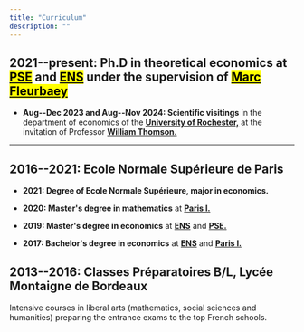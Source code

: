 ```yaml
---
title: "Curriculum"
description: ""
---
```


## 2021--present: Ph.D in theoretical economics at [<mark class="blue">PSE</mark>](https://www.parisschoolofeconomics.eu/en/) and [<mark class="blue">ENS</mark>](https://www.ens.psl.eu/) under the supervision of [<mark class="blue">Marc Fleurbaey</mark>](https://sites.google.com/site/marcfleurbaey/Home)

* **Aug--Dec 2023 and Aug--Nov 2024: Scientific visitings** in the department of economics of the [<span class="blueText">**University of Rochester,**</span>](https://www.sas.rochester.edu/eco/) at the invitation of Professor [<span class="blueText">**William Thomson.**</span>](https://sites.google.com/view/williamthomson) <br>

---
## 2016--2021: Ecole Normale Supérieure de Paris 

* **2021: Degree of Ecole Normale Supérieure, major in economics.** <br>

* **2020: Master's degree in mathematics** at [<span class="blueText">**Paris I.**</span>](https://www.pantheonsorbonne.fr/) <br>

* **2019: Master's degree in economics** at [<span class="blueText">**ENS**</span>](https://www.ens.psl.eu/) and [<span class="blueText">**PSE.**</span>](https://www.parisschoolofeconomics.eu/en/) <br>

* **2017: Bachelor's degree in economics** at [<span class="blueText">**ENS**</span>](https://www.ens.psl.eu/) and [<span class="blueText">**Paris I.**</span>](https://www.pantheonsorbonne.fr/) <br>

## 2013--2016: Classes Préparatoires B/L, Lycée Montaigne de Bordeaux
Intensive courses in liberal arts (mathematics, social sciences and
humanities) preparing the entrance exams to the top French schools.